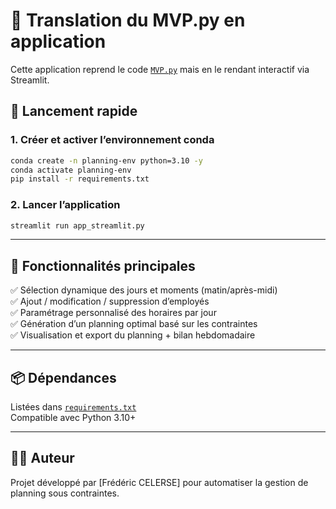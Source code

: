 # 📅 Translation du MVP.py en application

Cette application reprend le code [`MVP.py`](../MVP.py) mais en le rendant interactif via Streamlit.

## 🚀 Lancement rapide

### 1. Créer et activer l’environnement conda

```bash
conda create -n planning-env python=3.10 -y
conda activate planning-env
pip install -r requirements.txt
```

### 2. Lancer l’application

```bash
streamlit run app_streamlit.py
```

---

## 🧭 Fonctionnalités principales

✅ Sélection dynamique des jours et moments (matin/après-midi)  
✅ Ajout / modification / suppression d’employés  
✅ Paramétrage personnalisé des horaires par jour  
✅ Génération d’un planning optimal basé sur les contraintes  
✅ Visualisation et export du planning + bilan hebdomadaire

---

## 📦 Dépendances

Listées dans [`requirements.txt`](requirements.txt)  
Compatible avec Python 3.10+

---

## 👨‍💻 Auteur

Projet développé par [Frédéric CELERSE] pour automatiser la gestion de planning sous contraintes.
